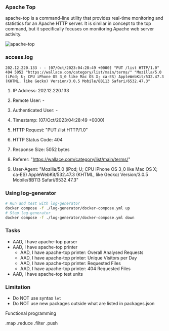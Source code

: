 ### Apache Top
apache-top is a command-line utility that provides real-time monitoring and statistics for an Apache HTTP server. It is similar in concept to the top command, but it specifically focuses on monitoring Apache web server activity.

![apache-top](top.gif)

### access.log

```
202.12.220.133 - - [07/Oct/2023:04:28:49 +0000] "PUT /list HTTP/1.0" 404 5052 "https://wallace.com/category/list/main/terms/" "Mozilla/5.0 (iPod; U; CPU iPhone OS 3_0 like Mac OS X; ca-ES) AppleWebKit/532.47.3 (KHTML, like Gecko) Version/3.0.5 Mobile/8B113 Safari/6532.47.3"
```
1. IP Address: 202.12.220.133

2. Remote User: -

3. Authenticated User: -

4. Timestamp: [07/Oct/2023:04:28:49 +0000]

5. HTTP Request: "PUT /list HTTP/1.0"

6. HTTP Status Code: 404

7. Response Size: 5052 bytes

8. Referer: "https://wallace.com/category/list/main/terms/"

9. User-Agent: "Mozilla/5.0 (iPod; U; CPU iPhone OS 3_0 like Mac OS X; ca-ES) AppleWebKit/532.47.3 (KHTML, like Gecko) Version/3.0.5 Mobile/8B113 Safari/6532.47.3"



### Using log-generator
```bash
# Run and test with log-generator
docker compose -f ./log-generator/docker-compose.yml up
# Stop log-generator
docker compose -f ./log-generator/docker-compose.yml down
```

### Tasks
- AAD, I have apache-top parser
- AAD, I have apache-top printer
  - AAD, I have apache-top printer: Overall Analysed Requests
  - AAD, I have apache-top printer: Unique Visitors per Day
  - AAD, I have apache-top printer: Requested Files
  - AAD, I have apache-top printer: 404 Requested Files
- AAD, I have apache-top test units

### Limitation
- Do NOT use syntax ```let```
- Do NOT use new packages outside what are listed in packages.json

Functional programming

.map
.reduce
.filter
.push